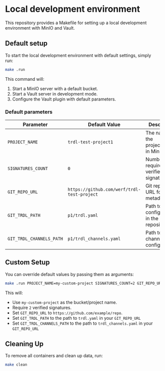 # Local development environment

This repository provides a Makefile for setting up a local development environment with MinIO and Vault.

## Default setup

To start the local development environment with default settings, simply run:

```sh
make .run
```

This command will:

1. Start a MinIO server with a default bucket.
2. Start a Vault server in development mode.
3. Configure the Vault plugin with default parameters.

### Default parameters

| Parameter                | Default Value                               | Description                                   |
| ------------------------ | ------------------------------------------- | --------------------------------------------- |
| `PROJECT_NAME`           | `trdl-test-project1`                        | The name of the project/bucket in MinIO.      |
| `SIGNATURES_COUNT`       | `0`                                         | Number of required verified signatures.       |
| `GIT_REPO_URL`           | `https://github.com/werf/trdl-test-project` | Git repository URL for TRDL metadata.         |
| `GIT_TRDL_PATH`          | `p1/trdl.yaml`                              | Path to TRDL configuration in the repository. |
| `GIT_TRDL_CHANNELS_PATH` | `p1/trdl_channels.yaml`                     | Path to TRDL channels configuration.          |

## Custom Setup

You can override default values by passing them as arguments:

```sh
make .run PROJECT_NAME=my-custom-project SIGNATURES_COUNT=2 GIT_REPO_URL=https://github.com/example/repo GIT_TRDL_PATH=trdl.yaml GIT_TRDL_CHANNELS_PATH=trdl_channels.yaml
```

This will:

- Use `my-custom-project` as the bucket/project name.
- Require `2` verified signatures.
- Set `GIT_REPO_URL` to `https://github.com/example/repo`.
- Set `GIT_TRDL_PATH` to the path to `trdl.yaml` in your `GIT_REPO_URL`
- Set `GIT_TRDL_CHANNELS_PATH` to the path to `trdl_channels.yaml` in your `GIT_REPO_URL`

## Cleaning Up

To remove all containers and clean up data, run:

```sh
make clean
```

